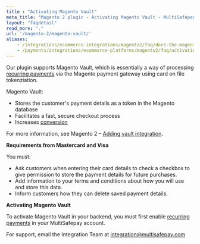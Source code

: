```yaml
---
title : "Activating Magento Vault"
meta_title: "Magento 2 plugin - Activating Magento Vault - MultiSafepay Docs"
layout: "faqdetail"
read_more: "."
url: '/magento-2/magento-vault/'
aliases:
    - /integrations/ecommerce-integrations/magento2/faq/does-the-magento-2-plugin-support-magento-vault/
    - /payments/integrations/ecommerce-platforms/magento2/faq/activating-magento-vault/
---
```


Our plugin supports Magento Vault, which is essentially a way of processing [recurring payments](/features/recurring-payments/) via the Magento payment gateway using card on file tokenziation. 

Magento Vault:

- Stores the customer's payment details as a token in the Magento database
- Facilitates a fast, secure checkout process
- Increases [conversion](/getting-started/glossary/#conversion-rate)

For more information, see Magento 2 – [Adding vault integration](https://devdocs.magento.com/guides/v2.4/payments-integrations/vault/vault-intro.html).

**Requirements from Mastercard and Visa**  

You must:  

- Ask customers when entering their card details to check a checkbox to give permission to store the payment details for future purchases.
- Add information to your terms and conditions about how you will use and store this data.
- Inform customers how they can delete saved payment details.

**Activating Magento Vault**  

To activate Magento Vault in your backend, you must first enable [recurring payments](/features/recurring-payments/) in your MultiSafepay account. 

For support, email the Integration Team at <integration@multisafepay.com>
